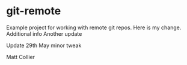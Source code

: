 # git-remote

Example project for working with remote git repos.
Here is my change.
Additional info
Another update

Update 29th May
minor tweak

Matt Collier
